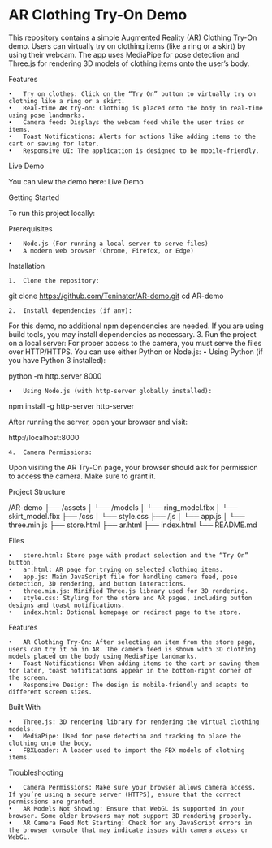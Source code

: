 
# AR Clothing Try-On Demo

This repository contains a simple Augmented Reality (AR) Clothing Try-On demo. Users can virtually try on clothing items (like a ring or a skirt) by using their webcam. The app uses MediaPipe for pose detection and Three.js for rendering 3D models of clothing items onto the user’s body.

Features

	•	Try on clothes: Click on the “Try On” button to virtually try on clothing like a ring or a skirt.
	•	Real-time AR try-on: Clothing is placed onto the body in real-time using pose landmarks.
	•	Camera feed: Displays the webcam feed while the user tries on items.
	•	Toast Notifications: Alerts for actions like adding items to the cart or saving for later.
	•	Responsive UI: The application is designed to be mobile-friendly.

Live Demo

You can view the demo here: Live Demo

Getting Started

To run this project locally:

Prerequisites

	•	Node.js (For running a local server to serve files)
	•	A modern web browser (Chrome, Firefox, or Edge)

Installation

	1.	Clone the repository:

git clone https://github.com/Teninator/AR-demo.git
cd AR-demo


	2.	Install dependencies (if any):
For this demo, no additional npm dependencies are needed. If you are using build tools, you may install dependencies as necessary.
	3.	Run the project on a local server:
For proper access to the camera, you must serve the files over HTTP/HTTPS. You can use either Python or Node.js:
	•	Using Python (if you have Python 3 installed):

python -m http.server 8000


	•	Using Node.js (with http-server globally installed):

npm install -g http-server
http-server


After running the server, open your browser and visit:

http://localhost:8000


	4.	Camera Permissions:
Upon visiting the AR Try-On page, your browser should ask for permission to access the camera. Make sure to grant it.

Project Structure

/AR-demo
├── /assets
│   └── /models
│       └── ring_model.fbx
│       └── skirt_model.fbx
├── /css
│   └── style.css
├── /js
│   └── app.js
│   └── three.min.js
├── store.html
├── ar.html
├── index.html
└── README.md

Files

	•	store.html: Store page with product selection and the “Try On” button.
	•	ar.html: AR page for trying on selected clothing items.
	•	app.js: Main JavaScript file for handling camera feed, pose detection, 3D rendering, and button interactions.
	•	three.min.js: Minified Three.js library used for 3D rendering.
	•	style.css: Styling for the store and AR pages, including button designs and toast notifications.
	•	index.html: Optional homepage or redirect page to the store.

Features

	•	AR Clothing Try-On: After selecting an item from the store page, users can try it on in AR. The camera feed is shown with 3D clothing models placed on the body using MediaPipe landmarks.
	•	Toast Notifications: When adding items to the cart or saving them for later, toast notifications appear in the bottom-right corner of the screen.
	•	Responsive Design: The design is mobile-friendly and adapts to different screen sizes.

Built With

	•	Three.js: 3D rendering library for rendering the virtual clothing models.
	•	MediaPipe: Used for pose detection and tracking to place the clothing onto the body.
	•	FBXLoader: A loader used to import the FBX models of clothing items.

Troubleshooting

	•	Camera Permissions: Make sure your browser allows camera access. If you’re using a secure server (HTTPS), ensure that the correct permissions are granted.
	•	AR Models Not Showing: Ensure that WebGL is supported in your browser. Some older browsers may not support 3D rendering properly.
	•	AR Camera Feed Not Starting: Check for any JavaScript errors in the browser console that may indicate issues with camera access or WebGL.



